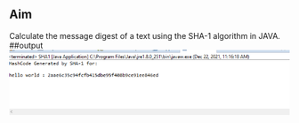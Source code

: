 ## Aim
Calculate the message digest of a text using the SHA-1 algorithm in JAVA.
##output
![output](SHA.png)
